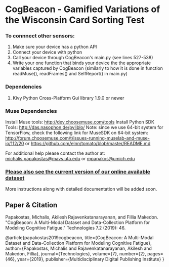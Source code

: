 # CogBeacon - Gamified Variations of the Wisconsin Card Sorting Test

### To connnect other sensors: 
1. Make sure your device has a python API
2. Connect your device with python
3. Call your device through CogBeacon's main.py (see lines 527-538)
4. Write your one function that binds your device the the appropriate variables captured by CogBeacon (similarly to how it is done in function readMuse(), readFrames() and SelfReport() in main.py)

### Dependencies
1. Kivy Python Cross-Platform Gui library 1.9.0 or newer

### Muse Dependencies
Install Muse tools: http://dev.choosemuse.com/tools
Install Python SDK Tools: http://das.nasophon.de/pyliblo/
Note: since we use 64-bit system for TensorFlow, check the following link for MuseSDK on 64-bit system: http://forum.choosemuse.com/t/issues-running-muselab-and-muse-io/112/20 or https://github.com/elnn/tomato/blob/master/README.md


For additional help please contact the author at: michalis.papakostas@mavs.uta.edu or mpapakos@umich.edu


### [Please also see the current version of our online available dataset](https://github.com/MikeMpapa/CogBeacon-MultiModal_Dataset_for_Cognitive_Fatigue)


More instructions along with detailed documentation will be added soon.


## Paper & Citation
Papakostas, Michalis, Akilesh Rajavenkatanarayanan, and Fillia Makedon. "CogBeacon: A Multi-Modal Dataset and Data-Collection Platform for Modeling Cognitive Fatigue." Technologies 7.2 (2019): 46.

@article{papakostas2019cogbeacon,
  title={CogBeacon: A Multi-Modal Dataset and Data-Collection Platform for Modeling Cognitive Fatigue},
  author={Papakostas, Michalis and Rajavenkatanarayanan, Akilesh and Makedon, Fillia},
  journal={Technologies},
  volume={7},
  number={2},
  pages={46},
  year={2019},
  publisher={Multidisciplinary Digital Publishing Institute}
}
